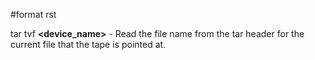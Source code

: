 \#format rst

tar tvf **\<device\_name\>** - Read the file name from the tar header for the current file that the tape is pointed at.
